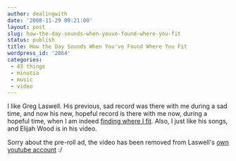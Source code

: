 ```yaml
---
author: dealingwith
date: '2008-11-29 09:21:00'
layout: post
slug: how-the-day-sounds-when-youve-found-where-you-fit
status: publish
title: How the Day Sounds When You've Found Where You Fit
wordpress_id: '2864'
categories:
 - 43 things
 - minutia
 - music
 - video
---
```


I like Greg Laswell. His previous, sad record was there with me during a sad
time, and now his new, hopeful record is there with me now, during a hopeful
time, when I am indeed [finding where I fit][1]. Also, I just like his songs,
and Elijah Wood is in his video.

Sorry about the pre-roll ad, the video has been removed from Laswell's [own
youtube account][2] :/

   [1]: http://www.43things.com/things/view/1022256/i-am-finding-where-i-fit-the-answer-is-revealing-itself-to-me-when-i-discover-it-success-will-come-easier-and-more-often

   [2]: http://www.youtube.com/user/GregLaswellMusic

